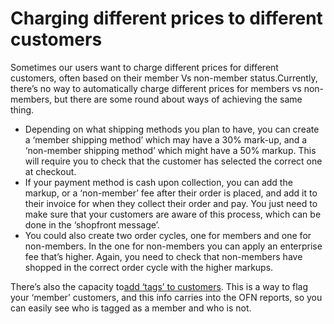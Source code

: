 # Charging different prices to different customers

Sometimes our users want to charge different prices for different customers, often based on their member Vs non-member status.Currently, there’s no way to automatically charge different prices for members vs non-members, but there are some round about ways of achieving the same thing.

* Depending on what shipping methods you plan to have, you can create a ‘member shipping method’ which may have a 30% mark-up, and a ‘non-member shipping method’ which might have a 50% markup. This will require you to check that the customer has selected the correct one at checkout.
* If your payment method is cash upon collection, you can add the markup, or a ‘non-member’ fee after their order is placed, and add it to their invoice for when they collect their order and pay. You just need to make sure that your customers are aware of this process, which can be done in the ‘shopfront message’.
* You could also create two order cycles, one for members and one for non-members. In the one for non-members you can apply an enterprise fee that’s higher. Again, you need to check that non-members have shopped in the correct order cycle with the higher markups.

There’s also the capacity to[add ‘tags’ to customers](http://openfoodnetwork.org/platform/user-guide/advanced-features/customer-accounts/). This is a way to flag your ‘member’ customers, and this info carries into the OFN reports, so you can easily see who is tagged as a member and who is not.



